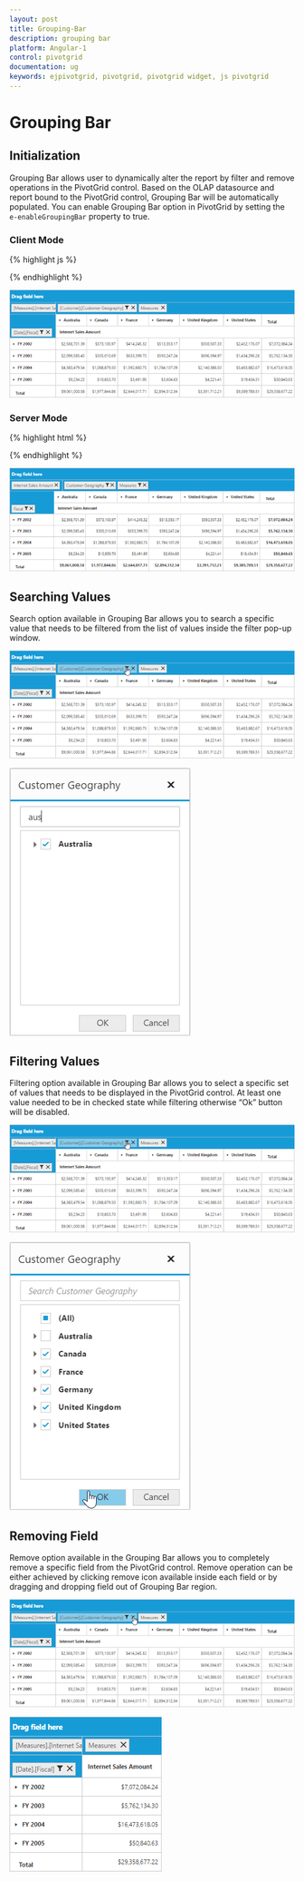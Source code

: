 ```yaml
---
layout: post
title: Grouping-Bar
description: grouping bar
platform: Angular-1
control: pivotgrid
documentation: ug
keywords: ejpivotgrid, pivotgrid, pivotgrid widget, js pivotgrid 
---
```


# Grouping Bar

## Initialization 
Grouping Bar allows user to dynamically alter the report by filter and remove operations in the PivotGrid control. Based on the OLAP datasource and report bound to the PivotGrid control, Grouping Bar will be automatically populated. You can enable Grouping Bar option in PivotGrid by setting the `e-enableGroupingBar` property to true.

### Client Mode

{% highlight js %}

<div ng-controller="PivotGridCtrl">
    <div id="PivotGrid1" ej-pivotgrid e-datasource="datasource" e-enableGroupingBar="true" />
</div>
<script>
    angular.module("PivotGridApp",["ejangular"]).controller('PivotGridCtrl', function ($scope) {
        $scope.dataSource = {
            data: "http://bi.syncfusion.com/olap/msmdpump.dll", //data source
            catalog: "Adventure Works DW 2008 SE",
            cube: "Adventure Works",
            rows: [
                {
                    fieldName: "[Date].[Fiscal]"
                }
            ],
            columns: [
                {
                    fieldName: "[Customer].[Customer Geography]"
                }
            ],
            values: [
                {
                    measures: [
                        {
                            fieldName: "[Measures].[Internet Sales Amount]"
                        }
                    ],
                    axis: "columns"
                }
            ]
        };
        $scope.datasource = $scope.dataSource;
    })
</script>

{% endhighlight %}

![](Grouping-Bar_images/olapclientgroupingbar.png)


### Server Mode

{% highlight html %}

<div ng-controller="PivotGridCtrl">
    <div id="PivotGrid1" ej-pivotgrid e-url="url" e-enableGroupingBar="true" />
</div>
<script>
    angular.module("PivotGridApp",["ejangular"]).controller('PivotGridCtrl', function ($scope) 
    {
        $scope.url = "/Olap";
    });
</script>

{% endhighlight %}

![](Grouping-Bar_images/olapgroupingbar.png)

## Searching Values
Search option available in Grouping Bar allows you to search a specific value that needs to be filtered from the list of values inside the filter pop-up window.

![](Grouping-Bar_images/OlapClntFiltering.png)

![](Grouping-Bar_images/olapclientsearching.png)

## Filtering Values
Filtering option available in Grouping Bar allows you to select a specific set of values that needs to be displayed in the PivotGrid control. At least one value needed to be in checked state while filtering otherwise “Ok” button will be disabled.

![](Grouping-Bar_images/OlapClntFiltering.png)

![](Grouping-Bar_images/olapclientfiltering.png)

## Removing Field
Remove option available in the Grouping Bar allows you to completely remove a specific field from the PivotGrid control. Remove operation can be either achieved by clicking remove icon available inside each field or by dragging and dropping field out of Grouping Bar region.

![](Grouping-Bar_images/Olapclientremove.png)

![](Grouping-Bar_images/OlapAFRemoving.png)


